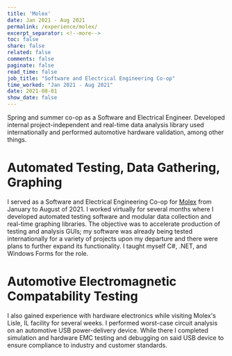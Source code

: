 ```yaml
---
title: 'Molex'
date: Jan 2021 - Aug 2021
permalink: /experience/molex/
excerpt_separator: <!--more-->
toc: false
share: false
related: false
comments: false
paginate: false
read_time: false
job_title: "Software and Electrical Engineering Co-op"
time_worked: "Jan 2021 - Aug 2021"
date: 2021-08-01
show_date: false
---
```


Spring and summer co-op as a Software and Electrical Engineer. Developed internal project-independent and real-time data analysis library used internationally and performed automotive hardware validation, among other things.
<!--more-->

# Automated Testing, Data Gathering, Graphing
I served as a Software and Electrical Engineering Co-op for [Molex](https://www.molex.com/molex/home) from January to August of 2021. I worked virtually for several months where I developed automated testing software and modular data collection and real-time graphing libraries. The objective was to accelerate production of testing and analysis GUIs; my software was already being tested internationally for a variety of projects upon my departure and there were plans to further expand its functionality. I taught myself C#, .NET, and Windows Forms for the role.

# Automotive Electromagnetic Compatability Testing
I also gained experience with hardware electronics while visiting Molex's Lisle, IL facility for several weeks. I performed worst-case circuit analysis on an automotive USB power-delivery device. While there I completed simulation and hardware EMC testing and debugging on said USB device to ensure compliance to industry and customer standards.